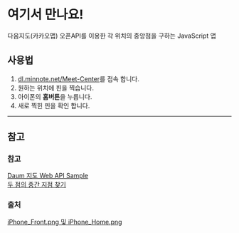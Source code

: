 # 여기서 만나요!
다음지도(카카오맵) 오픈API를 이용한 각 위치의 중앙점을 구하는 JavaScript 앱

## 사용법
1. [dl.minnote.net/Meet-Center](https://dl.minnote.net/Meet-Center)를 접속 합니다.
2. 원하는 위치에 핀을 찍습니다.
3. 아이폰의 **홈버튼**을 누릅니다.
4. 새로 찍힌 핀을 확인 합니다.

* * *
## 참고
### 참고
[Daum 지도 Web API Sample](http://apis.map.daum.net/web/sample/)  
[두 점의 중간 지점 찾기](http://html5around.com/wordpress/tutorials/%EC%A4%91%EA%B0%84-%EC%A7%80%EC%A0%90-%EC%B0%BE%EA%B8%B0-%ED%94%84%EB%A1%9C%EA%B7%B8%EB%9E%A8/)

### 출처
[iPhone_Front.png 및 iPhone_Home.png](https://boltmobile.ca/phones-devices/sasktel-apple-iphones/apple-iphone-8-plus/)